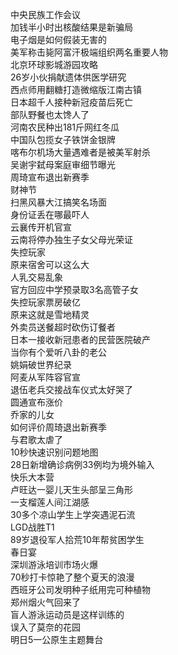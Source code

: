 中央民族工作会议  
加钱半小时出核酸结果是新骗局  
电子烟是如何假装无害的  
美军称击毙阿富汗极端组织两名重要人物  
北京环球影城游园攻略  
26岁小伙捐献遗体供医学研究  
西点师用翻糖打造微缩版江南古镇  
日本超千人接种新冠疫苗后死亡  
部队野餐也太馋人了  
河南农民种出181斤网红冬瓜  
中国队包揽女子铁饼金银牌  
喀布尔机场大量遇难者是被美军射杀  
吴谢宇弑母案庭审细节曝光  
周琦宣布退出新赛季  
财神节  
扫黑风暴大江搞笑名场面  
身份证丢在哪最吓人  
云襄传开机官宣  
云南将停办独生子女父母光荣证  
失控玩家  
原来宿舍可以这么大  
人乳交易乱象  
官方回应中学预录取3名高管子女  
失控玩家票房破亿  
原来这就是雪地精灵  
外卖员送餐超时砍伤订餐者  
日本一接收新冠患者的民营医院破产  
当你有个爱听八卦的老公  
姚娟破世界纪录  
阿麦从军阵容官宣  
退伍老兵交接战车仪式太好哭了  
圆通宣布涨价  
乔家的儿女  
如何评价周琦退出新赛季  
与君歌太虐了  
10秒快速识别问题地图  
28日新增确诊病例33例均为境外输入  
快乐大本营  
卢旺达一婴儿天生头部呈三角形  
一支榴莲人间江湖感  
30多个凉山学生上学突遇泥石流  
LGD战胜T1  
89岁退役军人拾荒10年帮贫困学生  
春日宴  
深圳游泳培训市场火爆  
70秒打卡惊艳了整个夏天的浪漫  
西班牙公司发明种子纸用完可种植物  
郑州烟火气回来了  
盲人游泳运动员是这样训练的  
误入了莫奈的花园  
明日5一公原生主题舞台  

